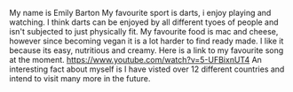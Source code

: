 My name is Emily Barton
My favourite sport is darts, i enjoy playing and watching. I think  darts can be enjoyed by all different tyoes of people and isn't subjected to just physically fit.
My favourite food is mac and cheese, however since becoming vegan it is a lot harder to find ready made. I like it because its easy, nutritious and creamy.
Here is a link to my favourite song at the moment. https://www.youtube.com/watch?v=5-UFBixnUT4
An interesting fact about myself is I have visted over 12 different countries and intend to visit many more in the future.